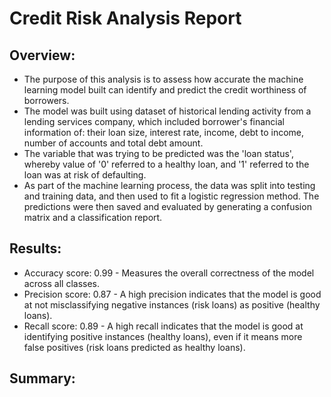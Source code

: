 # Credit Risk Analysis Report

## Overview: 
- The purpose of this analysis is to assess how accurate the machine learning model built can identify and predict the credit worthiness of borrowers. 
- The model was built using dataset of historical lending activity from a lending services company, which included borrower's financial information of: their loan size, interest rate, income, debt to income, number of accounts and total debt amount.
- The variable that was trying to be predicted was the 'loan status', whereby value of '0' referred to a healthy loan, and '1' referred to the loan was at risk of defaulting.
- As part of the machine learning process, the data was split into testing and training data, and then used to fit a logistic regression method. The predictions were then saved and evaluated by generating a confusion matrix and a classification report.

## Results:
- Accuracy score: 0.99 - Measures the overall correctness of the model across all classes. 
- Precision score: 0.87 - A high precision indicates that the model is good at not misclassifying negative instances (risk loans) as positive (healthy loans).
- Recall score: 0.89 - A high recall indicates that the model is good at identifying positive instances (healthy loans), even if it means more false positives (risk loans predicted as healthy loans).

## Summary:
